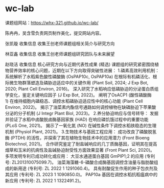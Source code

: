 # wc-lab
课题组网站：https://whx-321.github.io/wc-lab/

陈冉冉，吴含雪负责网页制作美化，提交网站内容。

张凯璇 收集信息 收集王创老师课题组相关简介与研究方向

林亚鑫 收集信息 收集王创老师课题组研究团队与未来展望

赵晓洁  收集信息 核心研究方向与近期代表性成果 (精选)
课题组的研究紧密围绕植物营养效率的核心问题，近期在以下方向取得突破性进展：
1.磷素高效利用机制：
系统解析了水稻紫色酸性磷酸酶 (OsPAP10c, OsPAP10a) 在根际有机磷活化、根际微生物群落塑造及磷胁迫适应中的关键作用 (Plant Soil, 2024; J Exp Bot, 2020; Plant Cell Environ, 2016)。
深入研究了水稻响应低磷胁迫的分泌蛋白质组学变化，鉴定关键响应因子 (J Exp Bot, 2022)。
阐明了OsACP1 (酸性磷酸酶1) 在维持细胞内磷稳态、调控水稻磷胁迫适应性中的核心功能 (Plant Cell Environ, 2022)。
揭示了油菜素内酯信号通路如何调控植物在缺磷胁迫下苹果酸分泌的分子机制 (J Integr Plant Biol, 2023)。
2.养分胁迫响应与信号转导：
发掘并验证了水稻中卤酸脱卤酶基因家族 (HAD) 在响应磷饥饿过程中的重要功能 (PLoS One, 2021)。
揭示了一氧化氮 (NO) 在碱性条件下调控水稻铁稳态的生理机制 (Physiol Plant, 2021)。
3.生物技术与基因工程应用：
成功改良了磷酸脱氢酶 (PTDH) 的活性，并探索了其在植物生物技术中的应用潜力 (Front Bioeng Biotechnol, 2021)。
合作研究鉴定了耐盐碱响应的几丁质酶基因，证明其在提高烟草和玉米的抗病性及盐碱胁迫耐受性方面效果显著 (Front Plant Sci, 2020)。
多项发明专利已成功转化或应用：
大豆水通道蛋白基因 GmPIP1;2 的应用 (专利号: ZL201310075099.7)。
油菜海藻糖-6-磷酸合成酶基因调控含油量与脂肪酸组成的新用途 (专利号: ZL 2022 1 1291060.4)。
具有耐酸促生作用的种子包衣剂及其应用 (专利号: ZL 2023 1 1090850.0)。
PAP10a 基因在调控水稻抗稻瘟病中的新应用 (专利号: ZL 2022 1 1322491.2)。





